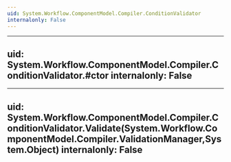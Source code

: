 ```yaml
---
uid: System.Workflow.ComponentModel.Compiler.ConditionValidator
internalonly: False
---
```


---
uid: System.Workflow.ComponentModel.Compiler.ConditionValidator.#ctor
internalonly: False
---

---
uid: System.Workflow.ComponentModel.Compiler.ConditionValidator.Validate(System.Workflow.ComponentModel.Compiler.ValidationManager,System.Object)
internalonly: False
---
